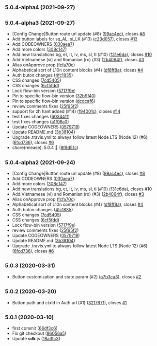 ## <small>5.0.4-alpha4 (2021-09-27)</small>




## <small>5.0.4-alpha3 (2021-09-27)</small>

* [Config Change]Button route url update (#8) ([99ac4ec](https://github.paypal.com/paypal/paypal-auth/commit/99ac4ec)), closes [#8](https://github.paypal.com/paypal/paypal-auth/issues/8)
* Add button labels for sq_AL, si_LK (#13) ([c23d057](https://github.paypal.com/paypal/paypal-auth/commit/c23d057)), closes [#13](https://github.paypal.com/paypal/paypal-auth/issues/13)
* Add CODEOWNERS ([030aea7](https://github.paypal.com/paypal/paypal-auth/commit/030aea7))
* Add more colors ([308c147](https://github.paypal.com/paypal/paypal-auth/commit/308c147))
* Add new translations bg, et, lt, lv, ms, sl, tl (#10) ([f31e6da](https://github.paypal.com/paypal/paypal-auth/commit/f31e6da)), closes [#10](https://github.paypal.com/paypal/paypal-auth/issues/10)
* Add Vietnamese (vi) and Romanian (ro) (#3) ([2b4064f](https://github.paypal.com/paypal/paypal-auth/commit/2b4064f)), closes [#3](https://github.paypal.com/paypal/paypal-auth/issues/3)
* Alias onApprove prop ([fcfa70c](https://github.paypal.com/paypal/paypal-auth/commit/fcfa70c))
* Alphabetical sort of L10n content blocks (#4) ([df8ff8a](https://github.paypal.com/paypal/paypal-auth/commit/df8ff8a)), closes [#4](https://github.paypal.com/paypal/paypal-auth/issues/4)
* Auth buton changes ([4fc1835](https://github.paypal.com/paypal/paypal-auth/commit/4fc1835))
* CSS changes ([7cd5405](https://github.paypal.com/paypal/paypal-auth/commit/7cd5405))
* CSS changes ([6cf5fdd](https://github.paypal.com/paypal/paypal-auth/commit/6cf5fdd))
* Lock flow-bin version ([5717f9e](https://github.paypal.com/paypal/paypal-auth/commit/5717f9e))
* Pin to specific flow-bin version ([32b9f40](https://github.paypal.com/paypal/paypal-auth/commit/32b9f40))
* Pin to specific flow-bin version ([dcdcaf6](https://github.paypal.com/paypal/paypal-auth/commit/dcdcaf6))
* review comments fixes ([25f95f2](https://github.paypal.com/paypal/paypal-auth/commit/25f95f2))
* support for zh hant added (#14) ([f94001c](https://github.paypal.com/paypal/paypal-auth/commit/f94001c)), closes [#14](https://github.paypal.com/paypal/paypal-auth/issues/14)
* test fixes changes ([603441f](https://github.paypal.com/paypal/paypal-auth/commit/603441f))
* test fixes changes ([a1f08a0](https://github.paypal.com/paypal/paypal-auth/commit/a1f08a0))
* Update CODEOWNERS ([0579719](https://github.paypal.com/paypal/paypal-auth/commit/0579719))
* Update README.md ([3b38104](https://github.paypal.com/paypal/paypal-auth/commit/3b38104))
* Upgrade .travis.yml to always follow latest Node LTS (Node 12) (#6) ([6fcd736](https://github.paypal.com/paypal/paypal-auth/commit/6fcd736)), closes [#6](https://github.paypal.com/paypal/paypal-auth/issues/6)
* chore(release): 5.0.4 :tada: ([9f9d51c](https://github.paypal.com/paypal/paypal-auth/commit/9f9d51c))



## <small>5.0.4-alpha2 (2021-09-24)</small>

* [Config Change]Button route url update (#8) ([99ac4ec](https://github.paypal.com/paypal/paypal-auth/commit/99ac4ec)), closes [#8](https://github.paypal.com/paypal/paypal-auth/issues/8)
* Add CODEOWNERS ([030aea7](https://github.paypal.com/paypal/paypal-auth/commit/030aea7))
* Add more colors ([308c147](https://github.paypal.com/paypal/paypal-auth/commit/308c147))
* Add new translations bg, et, lt, lv, ms, sl, tl (#10) ([f31e6da](https://github.paypal.com/paypal/paypal-auth/commit/f31e6da)), closes [#10](https://github.paypal.com/paypal/paypal-auth/issues/10)
* Add Vietnamese (vi) and Romanian (ro) (#3) ([2b4064f](https://github.paypal.com/paypal/paypal-auth/commit/2b4064f)), closes [#3](https://github.paypal.com/paypal/paypal-auth/issues/3)
* Alias onApprove prop ([fcfa70c](https://github.paypal.com/paypal/paypal-auth/commit/fcfa70c))
* Alphabetical sort of L10n content blocks (#4) ([df8ff8a](https://github.paypal.com/paypal/paypal-auth/commit/df8ff8a)), closes [#4](https://github.paypal.com/paypal/paypal-auth/issues/4)
* Auth buton changes ([4fc1835](https://github.paypal.com/paypal/paypal-auth/commit/4fc1835))
* CSS changes ([7cd5405](https://github.paypal.com/paypal/paypal-auth/commit/7cd5405))
* CSS changes ([6cf5fdd](https://github.paypal.com/paypal/paypal-auth/commit/6cf5fdd))
* Lock flow-bin version ([5717f9e](https://github.paypal.com/paypal/paypal-auth/commit/5717f9e))
* review comments fixes ([25f95f2](https://github.paypal.com/paypal/paypal-auth/commit/25f95f2))
* Update CODEOWNERS ([0579719](https://github.paypal.com/paypal/paypal-auth/commit/0579719))
* Update README.md ([3b38104](https://github.paypal.com/paypal/paypal-auth/commit/3b38104))
* Upgrade .travis.yml to always follow latest Node LTS (Node 12) (#6) ([6fcd736](https://github.paypal.com/paypal/paypal-auth/commit/6fcd736)), closes [#6](https://github.paypal.com/paypal/paypal-auth/issues/6)



## <small>5.0.3 (2020-03-31)</small>

* Button customization and state param (#2) ([a7b3ca3](http://github.paypal.com/paypal/paypal-auth/commit/a7b3ca3)), closes [#2](http://github.paypal.com/paypal/paypal-auth/issues/2)



## <small>5.0.2 (2020-03-20)</small>

* Button path and ctxId in Auth url (#1) ([3217671](http://github.paypal.com/paypal/paypal-auth/commit/3217671)), closes [#1](http://github.paypal.com/paypal/paypal-auth/issues/1)



## <small>5.0.1 (2020-03-10)</small>

* first commit ([66df3c6](http://github.paypal.com/paypal/paypal-auth/commit/66df3c6))
* Fix git checkout ([86056a5](http://github.paypal.com/paypal/paypal-auth/commit/86056a5))
* Update __sdk__.js ([18a3fc3](http://github.paypal.com/paypal/paypal-auth/commit/18a3fc3))




